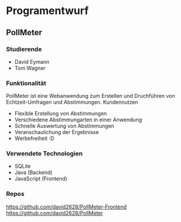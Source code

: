 # Programentwurf
## PollMeter
### Studierende
- David Eymann
- Tom Wagner

### Funktionalität
PollMeter ist eine Webanwendung zum Erstellen und Druchführen von Echtzeit-Umfragen
und Abstimmungen.
Kundennutzen
- Flexible Erstellung von Abstimmungen
- Verschiedene Abstimmungarten in einer Anwendung
- Schnelle Auswertung von Abstimmungen
- Veranschaulichung der Ergebnisse
- Werbefreiheit :D

### Verwendete Technologien
- SQLite
- Java (Backend)
- JavaScript (Frontend)

### Repos
https://github.com/david2628/PollMeter-Frontend
https://github.com/david2628/PollMeter
